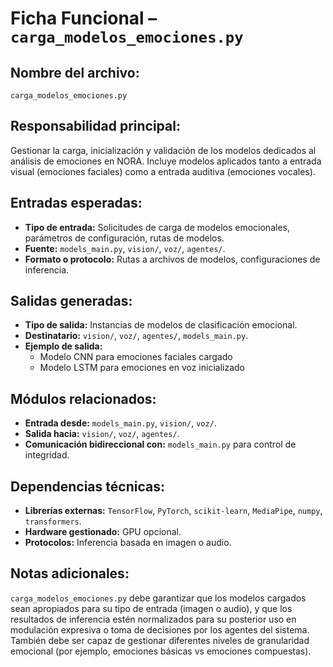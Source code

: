 # Ficha Funcional – `carga_modelos_emociones.py`

## Nombre del archivo:
`carga_modelos_emociones.py`

## Responsabilidad principal:
Gestionar la carga, inicialización y validación de los modelos dedicados al análisis de emociones en NORA. Incluye modelos aplicados tanto a entrada visual (emociones faciales) como a entrada auditiva (emociones vocales).

## Entradas esperadas:
- **Tipo de entrada:** Solicitudes de carga de modelos emocionales, parámetros de configuración, rutas de modelos.
- **Fuente:** `models_main.py`, `vision/`, `voz/`, `agentes/`.
- **Formato o protocolo:** Rutas a archivos de modelos, configuraciones de inferencia.

## Salidas generadas:
- **Tipo de salida:** Instancias de modelos de clasificación emocional.
- **Destinatario:** `vision/`, `voz/`, `agentes/`, `models_main.py`.
- **Ejemplo de salida:**
  - Modelo CNN para emociones faciales cargado
  - Modelo LSTM para emociones en voz inicializado

## Módulos relacionados:
- **Entrada desde:** `models_main.py`, `vision/`, `voz/`.
- **Salida hacia:** `vision/`, `voz/`, `agentes/`.
- **Comunicación bidireccional con:** `models_main.py` para control de integridad.

## Dependencias técnicas:
- **Librerías externas:** `TensorFlow`, `PyTorch`, `scikit-learn`, `MediaPipe`, `numpy`, `transformers`.
- **Hardware gestionado:** GPU opcional.
- **Protocolos:** Inferencia basada en imagen o audio.

## Notas adicionales:
`carga_modelos_emociones.py` debe garantizar que los modelos cargados sean apropiados para su tipo de entrada (imagen o audio), y que los resultados de inferencia estén normalizados para su posterior uso en modulación expresiva o toma de decisiones por los agentes del sistema. También debe ser capaz de gestionar diferentes niveles de granularidad emocional (por ejemplo, emociones básicas vs emociones compuestas).